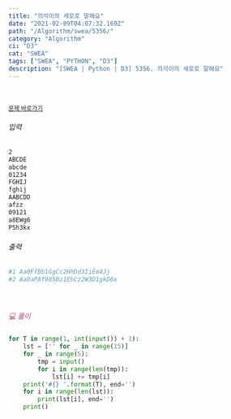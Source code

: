 ```yaml
---
title: "의석이의 세로로 말해요"
date: "2021-02-09T04:07:32.169Z"
path: "/Algorithm/swea/5356/"
category: "Algorithm"
ci: "D3"
cat: "SWEA"
tags: ["SWEA", "PYTHON", "D3"]
description: "[SWEA | Python | D3] 5356. 의석이의 세로로 말해요"
---
```


<br />

<a href="https://swexpertacademy.com/main/code/problem/problemDetail.do?problemLevel=3&contestProbId=AWVWgkP6sQ0DFAUO&categoryId=AWVWgkP6sQ0DFAUO&categoryType=CODE&problemTitle=&orderBy=FIRST_REG_DATETIME&selectCodeLang=PYTHON&select-1=3&pageSize=10&pageIndex=3"><small>문제 바로가기</small></a>

###### 입력

```sh
2
ABCDE
abcde
01234
FGHIJ
fghij
AABCDD
afzz
09121
a8EWg6
P5h3kx
```

###### 출력

```sh
#1 Aa0FfBb1GgCc2HhDd3IiEe4Jj
#2 Aa0aPAf985Bz1EhCz2W3D1gkD6x
```

<br />

##### <h5 style="color:#C587AE;">💻 풀이</h5>

```python
for T in range(1, int(input()) + 1):
    lst = ['' for _ in range(15)]
    for _ in range(5):
        tmp = input()
        for i in range(len(tmp)):
            lst[i] += tmp[i]
    print('#{} '.format(T), end='')
    for i in range(len(lst)):
        print(lst[i], end='')
    print()
```

